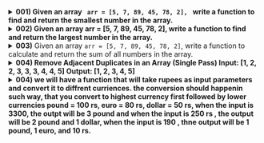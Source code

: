<details><summary> <strong> 001) Given an array <code> arr = [5, 7, 89, 45, 78, 2], </code> write a function to find and return the smallest number in the array. </strong>  </summary>
  
  <small>
     
    arr = [5, 7, 89, 45, 78, 2, 8]
    function fun(arr){
    let b  =  Infinity
    for(let d of arr){
         if(d < b){
             b = d
         }
    }
    
    return b
     }
    console.log(fun(arr))
  </small>
</details>


<details>
  <summary> <strong> 002) Given an array arr = [5, 7, 89, 45, 78, 2], write a function to find and return the largest number in the array. </strong> </summary>
</details>

<details>
  <summary><strong>003)</strong> Given an array <code>arr = [5, 7, 89, 45, 78, 2]</code>, write a function to calculate and return the sum of all numbers in the array.</summary>

```javascript
let arr = [5, 7, 89, 45, 78, 2];

function sumArray(arr) {
    let sum = 0;
    for (let num of arr) {
        sum += num;
    }
    return sum;
}

console.log(sumArray(arr)); // Output: 226
```
</details>  

<details>
  <summary> <strong> 004) Remove Adjacent Duplicates in an Array (Single Pass) Input:  [1, 2, 2, 3, 3, 3, 4, 4, 5] Output: [1, 2, 3, 4, 5]  </strong> </summary>
</details>

<details>
  <summary> <strong> 004) we will have a function that will take rupees as input parameters and convert it to  diffrent curriences. the conversion should happenin such way, that  you convert to highest currency first followed by lower currencies pound = 100 rs, euro = 80 rs, dollar = 50 rs,  when the input is 3300, the outpt will be 3 pound and when the input  is 250 rs , the output will be 2 pound and 1 dollar, when the input is 190 , thne output will be 1 pound, 1 euro, and 10 rs.  </strong> </summary>
</details>
  
